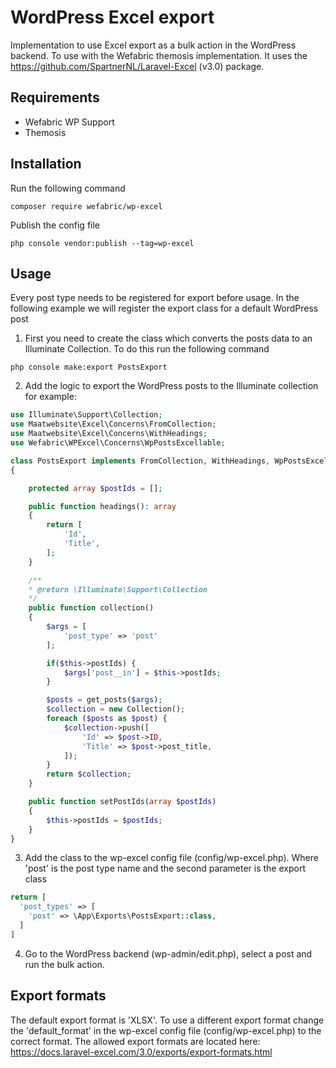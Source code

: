 # WordPress Excel export
Implementation to use Excel export as a bulk action in the WordPress backend.
To use with the Wefabric themosis implementation. It uses the https://github.com/SpartnerNL/Laravel-Excel (v3.0) package.

## Requirements
- Wefabric WP Support
- Themosis

## Installation
Run the following command
```shell
composer require wefabric/wp-excel
```

Publish the config file
```shell
php console vendor:publish --tag=wp-excel
```

## Usage
Every post type needs to be registered for export before usage. 
In the following example we will register the export class for a default WordPress post

1. First you need to create the class which converts the posts data to an Illuminate Collection.
To do this run the following command
```shell
php console make:export PostsExport
```

2. Add the logic to export the WordPress posts to the Illuminate collection
for example:
```php
use Illuminate\Support\Collection;
use Maatwebsite\Excel\Concerns\FromCollection;
use Maatwebsite\Excel\Concerns\WithHeadings;
use Wefabric\WPExcel\Concerns\WpPostsExcellable;

class PostsExport implements FromCollection, WithHeadings, WpPostsExcellable
{

    protected array $postIds = [];

    public function headings(): array
    {
        return [
            'Id',
            'Title',
        ];
    }

    /**
    * @return \Illuminate\Support\Collection
    */
    public function collection()
    {
        $args = [
            'post_type' => 'post'
        ];

        if($this->postIds) {
            $args['post__in'] = $this->postIds;
        }

        $posts = get_posts($args);
        $collection = new Collection();
        foreach ($posts as $post) {
            $collection->push([
                'Id' => $post->ID,
                'Title' => $post->post_title,
            ]);
        }
        return $collection;
    }

    public function setPostIds(array $postIds)
    {
        $this->postIds = $postIds;
    }
}
```

3. Add the class to the wp-excel config file (config/wp-excel.php). Where 'post' is the post type name and the second parameter is the export class

```php
return [
  'post_types' => [
    'post' => \App\Exports\PostsExport::class,
  ]
]
```

4. Go to the WordPress backend (wp-admin/edit.php), select a post and run the bulk action.

## Export formats
The default export format is 'XLSX'. To use a different export format change the 'default_format' in the wp-excel config file (config/wp-excel.php) to the correct format.
The allowed export formats are located here: https://docs.laravel-excel.com/3.0/exports/export-formats.html
